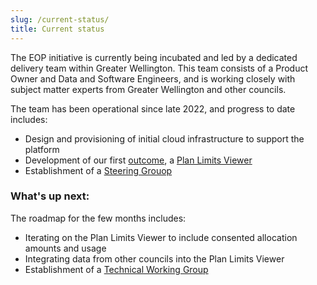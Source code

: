 ```yaml
---
slug: /current-status/
title: Current status
---
```


The EOP initiative is currently being incubated and led by a dedicated delivery
team within Greater Wellington. This team consists of a Product Owner and Data
and Software Engineers, and is working closely with subject matter experts from
Greater Wellington and other councils.

The team has been operational since late 2022, and progress to date includes:

- Design and provisioning of initial cloud infrastructure to support the
  platform
- Development of our first [outcome](/#outcomes), a
  [Plan Limits Viewer](/work-in-progress/plan-limits)
- Establishment of a [Steering Grouop](/#steering-group)

### What's up next:

The roadmap for the few months includes:

- Iterating on the Plan Limits Viewer to include consented allocation amounts
  and usage
- Integrating data from other councils into the Plan Limits Viewer
- Establishment of a [Technical Working Group](/#technical-working-group)
